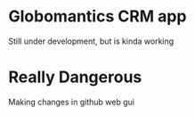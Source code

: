 # Globomantics CRM app
Still under development, but is kinda working

# Really Dangerous
Making changes in github web gui
